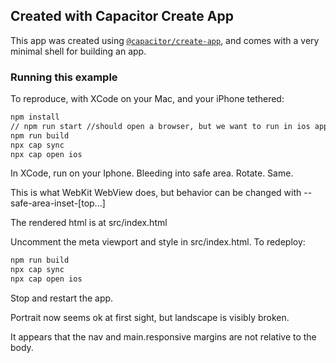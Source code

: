 ## Created with Capacitor Create App

This app was created using [`@capacitor/create-app`](https://github.com/ionic-team/create-capacitor-app),
and comes with a very minimal shell for building an app.

### Running this example



To reproduce, with XCode on your Mac, and your iPhone tethered:

```bash
npm install
// npm run start //should open a browser, but we want to run in ios app:
npm run build
npx cap sync
npx cap open ios

```
In XCode, run on your Iphone. Bleeding into safe area. Rotate. Same.

This is what WebKit WebView does, but behavior can be changed with --safe-area-inset-[top...]

The rendered html is at src/index.html

Uncomment the meta viewport and style in src/index.html. To redeploy:

```bash
npm run build
npx cap sync
npx cap open ios

```
Stop and restart the app.

Portrait now seems ok at first sight, but landscape is visibly broken.

It appears that the nav and main.responsive margins are not relative to the body.

